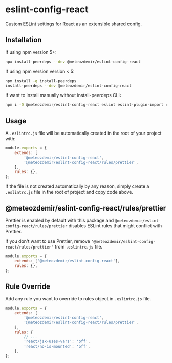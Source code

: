 # eslint-config-react

Custom ESLint settings for React as an extensible shared config.

## Installation

If using npm version 5+:

```bash
npx install-peerdeps --dev @meteozdemir/eslint-config-react
```

If using npm version version < 5:

```bash
npm install -g install-peerdeps
install-peerdeps --dev @meteozdemir/eslint-config-react
```

If want to install manually without install-peerdeps CLI:

```bash
npm i -D @meteozdemir/eslint-config-react eslint eslint-plugin-import eslint-plugin-jsx-a11y eslint-plugin-prettier eslint-plugin-react eslint-plugin-react-hooks
```

## Usage

A `.eslintrc.js` file will be automatically created in the root of your project with:

```javascript
module.exports = {
    extends: [
        '@meteozdemir/eslint-config-react',
        '@meteozdemir/eslint-config-react/rules/prettier',
    ],
    rules: {},
};
```

If the file is not created automatically by any reason, simply create a `.eslintrc.js` file in the root of project and copy code above.

## @meteozdemir/eslint-config-react/rules/prettier

Prettier is enabled by default with this package and `@meteozdemir/eslint-config-react/rules/prettier` disables ESLint rules that might conflict with Prettier.

If you don't want to use Prettier, remove `'@meteozdemir/eslint-config-react/rules/prettier'` from `.eslintrc.js` file.

```javascript
module.exports = {
    extends: ['@meteozdemir/eslint-config-react'],
    rules: {},
};
```

## Rule Override

Add any rule you want to override to rules object in `.eslintrc.js` file.

```javascript
module.exports = {
    extends: [
        '@meteozdemir/eslint-config-react',
        '@meteozdemir/eslint-config-react/rules/prettier',
    ],
    rules: {
        // ...
        'react/jsx-uses-vars': 'off',
        'react/no-is-mounted': 'off',
    },
};
```
